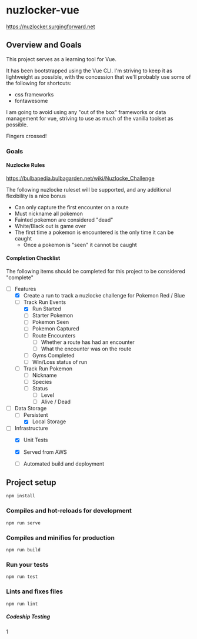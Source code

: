 # nuzlocker-vue

https://nuzlocker.surgingforward.net

## Overview and Goals
This project serves as a learning tool for Vue.

It has been bootstrapped using the Vue CLI. I'm striving to keep it as lightweight as possible, with the concession that we'll probably use some of the following for shortcuts:
- css frameworks
- fontawesome

I am going to avoid using any "out of the box" frameworks or data management for vue, striving to use as much of the vanilla toolset as possible.

Fingers crossed!

### Goals

#### Nuzlocke Rules
https://bulbapedia.bulbagarden.net/wiki/Nuzlocke_Challenge

The following nuzlocke ruleset will be supported, and any additional flexibility is a nice bonus
- Can only capture the first encounter on a route
- Must nickname all pokemon
- Fainted pokemon are considered "dead"
- White/Black out is game over
- The first time a pokemon is encountered is the only time it can be caught
  - Once a pokemon is "seen" it cannot be caught

#### Completion Checklist
The following items should be completed for this project to be considered "complete"
- [ ] Features
  - [x] Create a run to track a nuzlocke challenge for Pokemon Red / Blue 
  - [ ] Track Run Events
    - [x] Run Started
    - [ ] Starter Pokemon
    - [ ] Pokemon Seen
    - [ ] Pokemon Captured
    - [ ] Route Encounters
      - [ ] Whether a route has had an encounter
      - [ ] What the encounter was on the route
    - [ ] Gyms Completed
    - [ ] Win/Loss status of run
  - [ ] Track Run Pokemon
    - [ ] Nickname
    - [ ] Species
    - [ ] Status
      - [ ] Level
      - [ ] Alive / Dead
- [ ] Data Storage
  - [ ] Persistent
    - [x] Local Storage
- [ ] Infrastructure
  - [x] Unit Tests
  - [x] Served from AWS
  - [ ] Automated build and deployment


## Project setup
```
npm install
```

### Compiles and hot-reloads for development
```
npm run serve
```

### Compiles and minifies for production
```
npm run build
```

### Run your tests
```
npm run test
```

### Lints and fixes files
```
npm run lint
```

##### Codeship Testing
1
